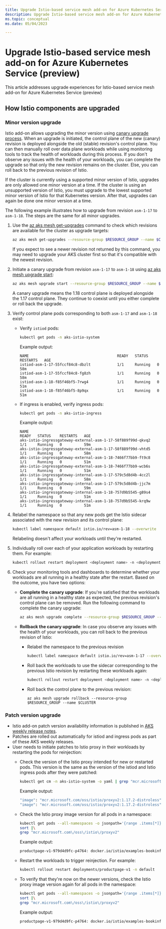```yaml
---
title: Upgrade Istio-based service mesh add-on for Azure Kubernetes Service (preview)
description: Upgrade Istio-based service mesh add-on for Azure Kubernetes Service (preview)
ms.topic: conceptual
ms.date: 05/04/2023

---
```


# Upgrade Istio-based service mesh add-on for Azure Kubernetes Service (preview)

This article addresses upgrade experiences for Istio-based service mesh add-on for Azure Kubernetes Service (preview)

## How Istio components are upgraded

### Minor version upgrade

Istio add-on allows upgrading the minor version using [canary upgrade process][istio-canary-upstream]. When an upgrade is initiated, the control plane of the new (canary) revision is deployed alongside the old (stable) revision's control plane. You can then manually roll over data plane workloads while using monitoring tools to track the health of workloads during this process. If you don't observe any issues with the health of your workloads, you can complete the upgrade so that only the new revision remains on the cluster. Else, you can roll back to the previous revision of Istio.

If the cluster is currently using a supported minor version of Istio, upgrades are only allowed one minor version at a time. If the cluster is using an unsupported version of Istio, you must upgrade to the lowest supported minor version of Istio for that Kubernetes version. After that, upgrades can again be done one minor version at a time.

The following example illustrates how to upgrade from revision `asm-1-17` to `asm-1-18`. The steps are the same for all minor upgrades.

1. Use the [az aks mesh get-upgrades](/cli/azure/aks/mesh#az-aks-mesh-get-upgrades) command to check which revisions are available for the cluster as upgrade targets:

    ```bash
    az aks mesh get-upgrades --resource-group $RESOURCE_GROUP --name $CLUSTER
    ```

    If you expect to see a newer revision not returned by this command, you may need to upgrade your AKS cluster first so that it's compatible with the newest revision.

1. Initiate a canary upgrade from revision `asm-1-17` to `asm-1-18` using [az aks mesh upgrade start](/cli/azure/aks/mesh#az-aks-mesh-upgrade-start):

    ```bash
    az aks mesh upgrade start --resource-group $RESOURCE_GROUP --name $CLUSTER --revision asm-1-18
    ```

    A canary upgrade means the 1.18 control plane is deployed alongside the 1.17 control plane. They continue to coexist until you either complete or roll back the upgrade.

1. Verify control plane pods corresponding to both `asm-1-17` and `asm-1-18` exist:

    * Verify `istiod` pods:

        ```bash
        kubectl get pods -n aks-istio-system
        ```

        Example output:

        ```
        NAME                                        READY   STATUS    RESTARTS   AGE
        istiod-asm-1-17-55fccf84c8-dbzlt            1/1     Running   0          58m
        istiod-asm-1-17-55fccf84c8-fg8zh            1/1     Running   0          58m
        istiod-asm-1-18-f85f46bf5-7rwg4             1/1     Running   0          51m
        istiod-asm-1-18-f85f46bf5-8p9qx             1/1     Running   0          51m
        ```

    * If ingress is enabled, verify ingress pods:

        ```bash
        kubectl get pods -n aks-istio-ingress
        ```

        Example output:

        ```
        NAME                                                          READY   STATUS    RESTARTS   AGE
        aks-istio-ingressgateway-external-asm-1-17-58f889f99d-qkvq2   1/1     Running   0          59m
        aks-istio-ingressgateway-external-asm-1-17-58f889f99d-vhtd5   1/1     Running   0          58m
        aks-istio-ingressgateway-external-asm-1-18-7466f77bb9-ft9c8   1/1     Running   0          51m
        aks-istio-ingressgateway-external-asm-1-18-7466f77bb9-wcb6s   1/1     Running   0          51m
        aks-istio-ingressgateway-internal-asm-1-17-579c5d8d4b-4cc2l   1/1     Running   0          58m
        aks-istio-ingressgateway-internal-asm-1-17-579c5d8d4b-jjc7m   1/1     Running   0          59m
        aks-istio-ingressgateway-internal-asm-1-18-757d9b5545-g89s4   1/1     Running   0          51m
        aks-istio-ingressgateway-internal-asm-1-18-757d9b5545-krq9w   1/1     Running   0          51m
        ```

1. Relabel the namespace so that any new pods get the Istio sidecar associated with the new revision and its control plane:

    ```bash
    kubectl label namespace default istio.io/rev=asm-1-18 --overwrite
    ```

    Relabeling doesn't affect your workloads until they're restarted.

1. Individually roll over each of your application workloads by restarting them. For example:

    ```bash
    kubectl rollout restart deployment <deployment name> -n <deployment namespace>
    ```

1. Check your monitoring tools and dashboards to determine whether your workloads are all running in a healthy state after the restart. Based on the outcome, you have two options:

    * **Complete the canary upgrade**: If you're satisfied that the workloads are all running in a healthy state as expected, the previous revision's control plane can be removed. Run the following command to complete the canary upgrade:

      ```bash
      az aks mesh upgrade complete --resource-group $RESOURCE_GROUP --name $CLUSTER
      ```

    * **Rollback the canary upgrade**: In case you observe any issues with the health of your workloads, you can roll back to the previous revision of Istio:

      * Relabel the namespace to the previous revision

          ```bash
          kubectl label namespace default istio.io/rev=asm-1-17 --overwrite
          ```

      * Roll back the workloads to use the sidecar corresponding to the previous Istio revision by restarting these workloads again:

          ```bash
          kubectl rollout restart deployment <deployment name> -n <deployment namespace>
          ```

      * Roll back the control plane to the previous revision:

          ```
          az aks mesh upgrade rollback --resource-group $RESOURCE_GROUP --name $CLUSTER
          ```

### Patch version upgrade

* Istio add-on patch version availability information is published in [AKS weekly release notes][aks-release-notes].
* Patches are rolled out automatically for istiod and ingress pods as part of these AKS weekly releases.
* User needs to initiate patches to Istio proxy in their workloads by restarting the pods for reinjection:
  * Check the version of the Istio proxy intended for new or restarted pods. This version is the same as the version of the istiod and Istio ingress pods after they were patched:

    ```bash
    kubectl get cm -n aks-istio-system -o yaml | grep "mcr.microsoft.com\/oss\/istio\/proxyv2"
    ```

    Example output:

    ```bash
    "image": "mcr.microsoft.com/oss/istio/proxyv2:1.17.2-distroless",
    "image": "mcr.microsoft.com/oss/istio/proxyv2:1.17.2-distroless"
    ```

  * Check the Istio proxy image version for all pods in a namespace:

    ```bash
    kubectl get pods --all-namespaces -o jsonpath='{range .items[*]}{"\n"}{.metadata.name}{":\t"}{range .spec.containers[*]}{.image}{", "}{end}{end}' |\
    sort |\
    grep "mcr.microsoft.com\/oss\/istio\/proxyv2"
    ```

    Example output:

    ```bash
    productpage-v1-979d4d9fc-p4764:	docker.io/istio/examples-bookinfo-productpage-v1:1.17.0, mcr.microsoft.com/oss/istio/proxyv2:1.17.1-distroless
    ```

  * Restart the workloads to trigger reinjection. For example:

    ```bash
    kubectl rollout restart deployments/productpage-v1 -n default
    ```

  * To verify that they're now on the newer versions, check the Istio proxy image version again for all pods in the namespace:

    ```bash
    kubectl get pods --all-namespaces -o jsonpath='{range .items[*]}{"\n"}{.metadata.name}{":\t"}{range .spec.containers[*]}{.image}{", "}{end}{end}' |\
    sort |\
    grep "mcr.microsoft.com\/oss\/istio\/proxyv2"
    ```

    Example output:

    ```bash
    productpage-v1-979d4d9fc-p4764:	docker.io/istio/examples-bookinfo-productpage-v1:1.17.0, mcr.microsoft.com/oss/istio/proxyv2:1.17.2-distroless
    ```

[aks-release-notes]: https://github.com/Azure/AKS/releases
[istio-canary-upstream]: https://istio.io/latest/docs/setup/upgrade/canary/
